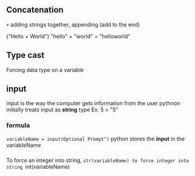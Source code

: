 ## Concatenation

`+` adding strings together, appending (add to the end)

("Hello + World")
"hello" + "world"  =  "helloworld"


## Type cast
Forcing  data type on a variable

## input

input is the way the computer gets information from the user
pythnon initially treats input as __string__ type 
Ex.
5 = "5"

### formula
`variableName = input(Optional Prompt")`
python stores the __input__ in the variableName


### 
To force an integer into string, `str(variableName)
to force integer into string `int(variableName)
